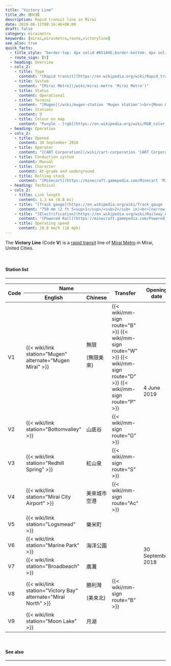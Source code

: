 ```yaml
---
title: "Victory Line"
title_zh: 勝利綫
description: Rapid transit line in Mirai
date: 2020-08-11T00:16:46+08:00
draft: false
category: miraimetro
keywords: [mirai,miraimetro,route,victoryline]
see_also: true
quick_facts:
  - title_style: "border-top: 4px solid #651A9E;border-bottom: 4px solid #651A9E;padding:2px 0;"
  - route_sign: [V]
  - heading: Overview
  - cols_2:
    - title: Type
      content: "[Rapid transit](https://en.wikipedia.org/wiki/Rapid_transit 'Rapid transit')"
    - title: System
      content: "[Mirai Metro](/wiki/mirai-metro 'Mirai Metro')"
    - title: Status
      content: Operational
    - title: Termini
      content: "[Mugen](/wiki/mugen-station 'Mugen station')<br>[Moon Lake](/wiki/moon-lake-station 'Moon Lake station')"
    - title: Stations
      content: 9
    - title: Colour on map
      content: "Purple - [rgb](https://en.wikipedia.org/wiki/RGB_color_model 'RGB color model')(101,26,158)"
  - heading: Operation
  - cols_2:
    - title: Opened
      content: 30 September 2018
    - title: Operator
      content: "[CART Corporation](/wiki/cart-corporation 'CART Corporation')"
    - title: Conduction system
      content: Manual
    - title: Character
      content: At-grade and underground
    - title: Rolling stock
      content: "[Minecart](https://minecraft.gamepedia.com/Minecart 'Minecart')<br>(Purple [Concrete](https://minecraft.gamepedia.com/Concrete 'Concrete'))"
  - heading: Technical
  - cols_2:
    - title: Line length
      content: 1.3 km (0.8 mi)
    - title: "[Track gauge](https://en.wikipedia.org/wiki/Track_gauge 'Track gauge')"
      content: "750 mm (2 ft ​5<sup>1</sup>/<sub>2</sub> in)<br>[narrow gauge](https://en.wikipedia.org/wiki/Narrow-gauge_railway 'Narrow-gauge railway')"
    - title: "[Electrification](https://en.wikipedia.org/wiki/Railway_electrification_system 'Railway electrification system')"
      content: "[Powered Rail](https://minecraft.gamepedia.com/Powered_Rail 'Powered Rail')"
    - title: Operating speed
      content: 28.8 km/h (18 mph)
---
```


The **Victory Line** (Code **V**) is a [rapid transit](https://en.wikipedia.org/wiki/Rapid_transit "Rapid transit") line of [Mirai Metro](/wiki/mirai-metro "Mirai Metro") in Mirai, United Cities.

<br>

#### Station list

---

<div class="table-responsive">
  <table class="table table-sm table-bordered table-800 text-center">
    <thead class="victoryline">
      <tr>
        <th rowspan="2">Code</th>
        <th colspan="2" class="border-bottom-0">Name</th>
        <th rowspan="2">Transfer</th>
        <th rowspan="2">Opening date</th>
        <th rowspan="2"><a href="/wiki/districts-of-mirai" class="text-white">District</a></th>
      </tr>
      <tr>
        <th>English</th>
        <th>Chinese</th>
      </tr>
    </thead>
    <tbody>
      <tr>
        <td>
          <span class="station-code station-code-sm station-code-vl rounded-circle">V1</span>
        </td>
        <td>{{< wiki/link station="Mugen" alternate="Mugen Mirai" >}}</td>
        <td>無限<p class="small mb-0">(無限美來)</p></td>
        <td>
          {{< wiki/mm-sign route="B" >}}
          {{< wiki/mm-sign route="W" >}}
          {{< wiki/mm-sign route="D" >}}
          {{< wiki/mm-sign route="P" >}}
        </td>
        <td rowspan="3">4 June 2019</td>
        <td>City Loop</td>
      </tr>
      <tr>
        <td>
          <span class="station-code station-code-sm station-code-vl rounded-circle">V2</span>
        </td>
        <td>{{< wiki/link station="Bottomvalley" >}}</td>
        <td>山底谷</td>
        <td>
          {{< wiki/mm-sign route="G" >}}
        </td>
        <td rowspan="2">Miraiya Valley</td>
      </tr>
      <tr>
        <td>
          <span class="station-code station-code-sm station-code-vl rounded-circle">V3</span>
        </td>
        <td>{{< wiki/link station="Redhill Spring" >}}</td>
        <td>紅山泉</td>
        <td>
          {{< wiki/mm-sign route="S" >}}
        </td>
      </tr>
      <tr>
        <td>
          <span class="station-code station-code-sm station-code-vl rounded-circle">V4</span>
        </td>
        <td>{{< wiki/link station="Mirai City Airport" >}}</td>
        <td>美來城市空港</td>
        <td>
          {{< wiki/mm-sign route="Ac" >}}
        </td>
        <td rowspan="6">30 September 2018</td>
        <td>Redstone Valley</td>
      </tr>
      <tr>
        <td>
          <span class="station-code station-code-sm station-code-vl rounded-circle">V5</span>
        </td>
        <td>{{< wiki/link station="Logsmead" >}}</td>
        <td>樂米町</td>
        <td></td>
        <td>Mob Forest</td>
      </tr>
      <tr>
        <td>
          <span class="station-code station-code-sm station-code-vl rounded-circle">V6</span>
        </td>
        <td>{{< wiki/link station="Marine Park" >}}</td>
        <td>海洋公園</td>
        <td></td>
        <td rowspan="4">Victory Bay</td>
      </tr>
      <tr>
        <td>
          <span class="station-code station-code-sm station-code-vl rounded-circle">V7</span>
        </td>
        <td>{{< wiki/link station="Broadbeach" >}}</td>
        <td>廣灘</td>
        <td></td>
      </tr>
      <tr>
        <td>
          <span class="station-code station-code-sm station-code-vl rounded-circle">V8</span>
        </td>
        <td>{{< wiki/link station="Victory Bay" alternate="Mirai North" >}}</td>
        <td>勝利灣<p class="small mb-0">(美來北)</p></td>
        <td>
          {{< wiki/mm-sign route="B" >}}
        </td>
      </tr>
      <tr>
        <td>
          <span class="station-code station-code-sm station-code-vl rounded-circle">V9</span>
        </td>
        <td>{{< wiki/link station="Moon Lake" >}}</td>
        <td>月湖</td>
        <td></td>
      </tr>
    </tbody>
  </table>
</div>

<br>

#### See also

---
